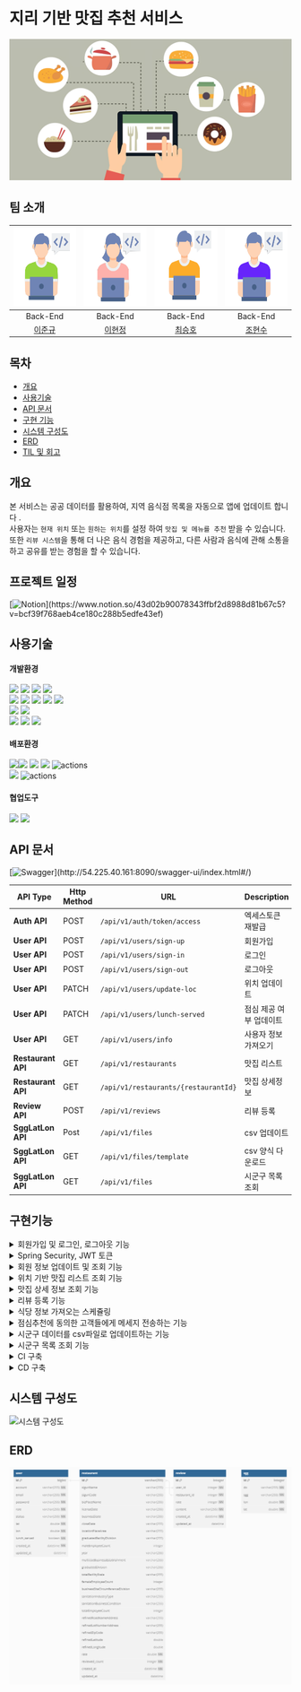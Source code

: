 # 지리 기반 맛집 추천 서비스
![title](./readme_source/title/logo.png)
## 팀 소개
<div align="center">

| <img src="./readme_source/team/team1.png" width="140" height="140"> | <img src="./readme_source/team/team2.png" width="140" height="140"> | <img src="./readme_source/team/team3.png" width="140" height="140"> | <img src="./readme_source/team/team4.png" width="140" height="140"> |  
|---------------------------------------------------------------------|-----------------------------------------------------------------------------------------------------------------|---------------------------------------------------------------------|---------------------------------------------------------------------|  
| <center>Back-End</center>                                           | <center>Back-End</center>                                                                                                           | <center>Back-End</center>                                                                | <center>Back-End</center>                                                              |                                                                                                 |
| <center>[이준규](https://github.com/junkyu92)</center>                 | <center>[이현정](https://github.com/12hyeon)</center>                                                                                    | <center>[최승호](https://github.com/madst0614)</center>                                      | <center>[조현수](https://github.com/HyunsooZo)</center>                                      |

</div>

## 목차
- [개요](#개요)
- [사용기술](#사용기술)
- [API 문서](#API-문서)
- [구현 기능](#구현기능)
- [시스템 구성도](#시스템-구성도)
- [ERD](#ERD)
- [TIL 및 회고](#프로젝트-관리-및-회고
  )


## 개요

본 서비스는 공공 데이터를 활용하여, 지역 음식점 목록을 자동으로 앱에 업데이트 합니다 .<br>
사용자는 `현재 위치` 또는 `원하는 위치`를 설정 하여 `맛집 및 메뉴를 추천` 받을 수 있습니다. <br>
또한 `리뷰 시스템`을 통해 더 나은 음식 경험을 제공하고, 다른 사람과 음식에 관해 소통을 하고 공유를 받는 경험을 할 수 있습니다.<br>


## 프로젝트 일정
[![Notion](https://img.shields.io/badge/Notion_문서로_확인하기_(클릭!)-%23000000.svg?style=for-the-badge&logo=notion&logoColor=white)](https://www.notion.so/43d02b90078343ffbf2d8988d81b67c5?v=bcf39f768aeb4ce180c288b5edfe43ef)

## 사용기술

#### 개발환경
<img src="https://img.shields.io/badge/java-007396?&logo=java&logoColor=white"> <img src="https://img.shields.io/badge/spring-6DB33F?&logo=spring&logoColor=white"> <img src="https://img.shields.io/badge/Spring boot-6DB33F?&logo=Spring boot&logoColor=white"> <img src="https://img.shields.io/badge/gradle-02303A?&logo=gradle&logoColor=white">
<br>
<img src="https://img.shields.io/badge/MariaDB-003545?&logo=mariaDB&logoColor=white"> <img src="https://img.shields.io/badge/redis-DC382D?&logo=redis&logoColor=white"> <img src="https://img.shields.io/badge/Spring JPA-6DB33F?&logo=Spring JPA&logoColor=white"> <img src="https://img.shields.io/badge/querydsl-2599ED?&logo=querydsl&logoColor=white">  <img src="https://img.shields.io/badge/SMTP-CC0000?&logo=Gmail&logoColor=white">
<br>
<img src="https://img.shields.io/badge/AssertJ-25A162?&logo=AssertJ&logoColor=white"> <img src="https://img.shields.io/badge/Mockito-008D62?&logo=Mockito&logoColor=white">
<br>
<img src="https://img.shields.io/badge/intellijidea-000000?&logo=intellijidea&logoColor=white"> <img src="https://img.shields.io/badge/postman-FF6C37?&logo=postman&logoColor=white"> <img src="https://img.shields.io/badge/swagger-85EA2D?&logo=swagger&logoColor=white">

#### 배포환경
<image src="https://img.shields.io/badge/Docker-2496ED?&logo=Docker&logoColor=white"><img src="https://img.shields.io/badge/aws-232F3E?&logo=amazonaws&logoColor=white"> <img src="https://img.shields.io/badge/ec2-FF9900?&logo=amazonec2&logoColor=white"> <img src="https://img.shields.io/badge/rds-527FFF?&logo=amazonrds&logoColor=white"> <img src="https://img.shields.io/badge/ElasticCache-201d90?&logo=amazonelasticcache&logoColor=white" alt="actions">
<br>
<img src="https://img.shields.io/badge/github-181717?&logo=github&logoColor=white"> <img src="https://img.shields.io/badge/github actions-2088FF?&logo=githubactions&logoColor=white" alt="actions">

#### 협업도구
<img src="https://img.shields.io/badge/discord-4A154B?&logo=discord&logoColor=white"> <img src="https://img.shields.io/badge/notion-000000?&logo=notion&logoColor=white">
<br/>

## API 문서
[![Swagger](https://img.shields.io/badge/swagger_문서로_확인하기_(클릭!)-85EA2D?&logo=swagger&logoColor=white)](http://54.225.40.161:8090/swagger-ui/index.html#/)


| API Type           | Http Method | URL                                  | Description   |
|--------------------|-------------|--------------------------------------|---------------|
| **Auth API**       | POST        | `/api/v1/auth/token/access`          | 엑세스토큰 재발급     | 
| **User API**       | POST        | `/api/v1/users/sign-up`              | 회원가입          |
| **User API**       | POST        | `/api/v1/users/sign-in`              | 로그인           |
| **User API**       | POST        | `/api/v1/users/sign-out`             | 로그아웃          |
| **User API**       | PATCH       | `/api/v1/users/update-loc`           | 위치 업데이트       |
| **User API**       | PATCH       | `/api/v1/users/lunch-served`         | 점심 제공 여부 업데이트 |
| **User API**       | GET         | `/api/v1/users/info`                 | 사용자 정보 가져오기   |
| **Restaurant API** | GET         | `/api/v1/restaurants`                | 맛집 리스트        |
| **Restaurant API** | GET         | `/api/v1/restaurants/{restaurantId}` | 맛집 상세정보       |
| **Review API**     | POST        | `/api/v1/reviews`                    | 리뷰 등록         |
| **SggLatLon API**  | Post        | `/api/v1/files`                      | csv 업데이트      |
| **SggLatLon API**  | GET         | `/api/v1/files/template`             | csv 양식 다운로드   |
| **SggLatLon API**  | GET         | `/api/v1/files`           | 시군구 목록 조회     |


## 구현기능

<details>
  <summary>회원가입 및 로그인, 로그아웃 기능</summary>

- **구현 기능** <br>
  사용자 회원가입 및 로그인, 로그아웃 기능

- **구현 방법** <br>
- 회원가입: 사용자 회원 양식을 받아 DB에 저장
- 로그인: 사용자 로그인 양식을 받아 DB에 비밀번호와 비교한 후, Access Token, Refresh Token 발급
- 로그아웃: 로그아웃 요청 시, Redis에 저장된 Refresh 토큰을 제거
</details>

<details>
  <summary>Spring Security, JWT 토큰</summary>

- **구현 기능** <br>
    - Spring Security 와 JWT

- **구현 방법** <br>
    - 사용자 로그인 시, 발급한 Refresh Token을 Redis에 저장
    - Access Token 재발급 시, Redis에 저장된 사용자 Refresh Token과 비교
    - 로그아웃 시, Redis에서 발급한 Refresh Token 제거
</details>

<details>
  <summary>회원 정보 업데이트 및 조회 기능</summary>

- **구현 기능** <br>
    - 회원 위치 정보와 점심 제공 여부를 업데이트 기능
    - 비밀번호를 제외한 회원 정보 조회 기능

- **구현 방법** <br>
    - 적절한 양식을 통해 회원 위치 정보와 점심 제공 여부를 DB에 Update.
    - 회원 정보 조회 요청 시, 발급한 Access Token에서 id를 추출하여 DB 조회
</details>

<details>
  <summary>위치 기반 맛집 리스트 조회 기능</summary>

- **구현 기능** <br>
    - 특정 위치에서 범위 내 맛집을 조회합니다.

- **구현 방법**<br>
    - 위도, 경도, 범위를 입력받아 해당 좌표에서 범위 내 맛집을 조회합니다.
    - 거리 계산은 하버사인 공식을 이용해 쿼리내에서 진행하였습니다.
    - 기본 정렬은 거리 가까운 순으로 제공하고, 정렬 조건이 rate일 경우에 평점 높은 순으로 정렬하여 조회합니다.
    - 기본 15개로 페이징되어 제공되고 size, page 파라미터로 페이징 컨트롤 가능합니다.
</details>
<details>
  <summary>맛집 상세 정보 조회 기능</summary>

- **구현 기능** <br>
    - 맛집의 상세정보를 조회합니다.

- **구현 방법**<br>
    - 맛집ID로 맛집의 상세정보, 전체 리뷰 리스트를 조회합니다.
    - fetch join을 사용해 한번에 하위 항목까지 모두 조회합니다.
    - Redis를 사용해 캐싱을 적용하였습니다.
    - Redis에 데이터가 존재하면 Redis에서 데이터를 반환하고 존재하지 않으면 DB에서 조회하여 Redis에 저장 후 데이터를 반환합니다.

</details>
<details>
  <summary>리뷰 등록 기능</summary>

- **구현 기능** <br>
    - 리뷰를 등록합니다.

- **구현 방법**<br>
    - 평점과 리뷰 내용을 등록합니다.
    - 리뷰 등록시 맛집의 평점과 리뷰수를 업데이트 합니다.
    - 리뷰 등록시 Redis에 캐싱되어있는 해당맛집의 데이터를 삭제하여 최신화되도록 했습니다.

</details>


<details>
  <summary>식당 정보 가져오는 스케쥴링</summary>

- **구현 기능** <br>
    - 식당 정보 가져오는 스케쥴링 기능 구현

- **구현 방법** <br>
    - 총 5개 외부 api를 호출합니다.(경기도 일반음식점 _ 패스트푸드,중식,양식,뷔페,일식)
    - 모든 값을 그대로 저장하되 null값은 데이터 타입에 따라 `데이터없음`, `0` , `0.0` 으로 전처리
    - 유일키는 식당이름+지번주소 에 공백을 제거하여 사용
    - 폐업상태 식당의 경우 저장하지 않음.
    - 매일 `23:59` 스케줄링 동작
    - 저장시점에 저장 식당 종류, 시간을 로깅
    - 이미 저장된 식당의 경우 업데이트 진행
</details>
<details>
  <summary>점심추천에 동의한 고객들에게 메세지 전송하는 기능</summary>

- **구현 기능** <br>
    - 점심추천에 동의한 고객들에게 메세지 전송하는 기능 추가

- **구현 방법** <br>
    - 점심약속에 동의한 고객들의 목록을 조회
    - 고객의 좌표에 가까우며 별점이 가장높은 5개 카테고리의 식당 5개씩, 총 25개 조회(`QueryDSL`,하버사인 공식 사용)
    - 5개씩 한 `embed`에 묶어 `DiscordWebhook` 으로 전송할 메세지 객체 생성
    - 조회된 고객순서대로 메세지 전송 `DiscordWebhook` 호출
        - 메시지 예시(각 카테고리별 5개씩)
          > 오늘의 추천 일식
          <br><strong>산(뼈찜,뼈곰탕)</strong>
          <br>경기도 평택시 탄현로1번길 11, 101,102호 (장당동, 엘림하우스)
          <br> <strong>스고이</strong>
          <br> 경기도 평택시 고덕갈평7길 10, 1층 (고덕동)
          <br> <strong>광명회수산</strong>
          <br> 경기도 평택시 현촌4길 2-33, 101호 (용이동)
          <br> <strong>오늘은참치</strong>
          <br> 경기도 시흥시 옥구천동로 449, 부성파스텔아파트 상가동 1층 105호 (정왕동)
          <br> <strong>장군수산</strong>
          <br> 경기도 오산시 오산로160번길 5-6, 102,103,104호 (원동, 건정프라자)
</details>
<details>
  <summary>시군구 데이터를 csv파일로 업데이트하는 기능</summary>

- **구현 기능** <br>
    - 시군구 데이터를 `.csv`파일로 업데이트하는 기능 추가
    - 시군구 데이터양식 `.csv`파일을 다운로드하는 기능 추가

- **구현 방법** <br>
    - **파일업로드**<br>
      a. 각 라인이 null이 아닐때까지 읽어 가며 각 셀을 "," 로 구분하여 배열로 변환<br>
      b. 배열의 각 요소로 SggLatLon 객체를 생성해 저장<br>
      c. 예외 발생시 로그 적재
    - **파일다운로드** <br>
      a. 도,시,위도,경로 로 이루어진 양식을 생성<br>
      b. 해당파일을 InputStream으로 변환<br>
      c. InputStream을 다시 InputStreamResource로 변환<br>
      d. sgg-template.csv 파일 반환
</details>

<details>
  <summary>시군구 목록 조회 기능</summary>

- **구현 기능** <br>
    - 시군구 목록 조회기능 추가 (캐싱 적용)

- **구현 방법** <br>
    - 성능 개선 및 동시성 처리 목적으로 캐싱 적용.
    - 만료일은 1일, 키는 `String`으로 직렬화, 값은 `Json`으로 직렬화
    - 필요한 메서드에서 어노테이션을 사용해 캐싱 진행
    - 시군구 목록을 조회해오는 기능을 추가 (캐싱적용 `@Cacheable`,`@CacheEvict`)
    - 해당 캐시는 1일 유효하며 만약 CSV파일이 업로드 될 시 캐시 초기화
</details>


<details>
  <summary>CI 구축</summary>

- **구현 기능** <br>
    - Github Actions를 통해 main의 pr과 push, dev의 pr 생성시 빌드, 테스트 자동화

- **구현 방법**<br>
![CI1](/readme_source/ci_cd/CI1.png)
</details>

<details>
  <summary>CD 구축</summary>

- **구현 기능** <br>
    - main branch의 push 동작이 발생하면, aws 인증 후 s3를 통해 배포

- **구현 방법**<br>
    - CodeDeploy를 통해 배포 자동화
![cd1](/readme_source/ci_cd/CD1.png)

    - 위 설정을 통해 jar 파일 실행
    ![cd2](/readme_source/ci_cd/CD2.png)

</details>

## 시스템 구성도
![시스템 구성도](https://drive.google.com/uc?export=view&id=1k0sQtQ5S5BhZoroljc43S4tmxW5yyacz)

## ERD
![ERD](./readme_source/erd/tastyspot.png)



